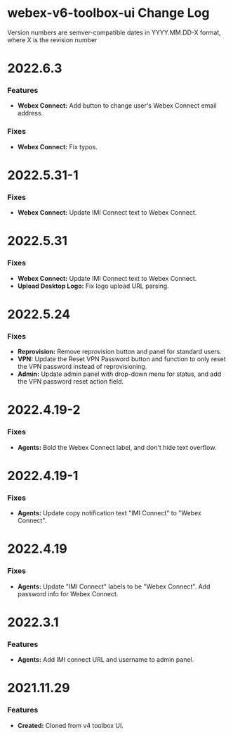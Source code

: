 # webex-v6-toolbox-ui Change Log

Version numbers are semver-compatible dates in YYYY.MM.DD-X format,
where X is the revision number


# 2022.6.3

### Features
* **Webex Connect:** Add button to change user's Webex Connect email address.

### Fixes
* **Webex Connect:** Fix typos.


# 2022.5.31-1

### Fixes
* **Webex Connect:** Update IMI Connect text to Webex Connect.


# 2022.5.31

### Fixes
* **Webex Connect:** Update IMI Connect text to Webex Connect.
* **Upload Desktop Logo:** Fix logo upload URL parsing.


# 2022.5.24

### Fixes
* **Reprovision:** Remove reprovision button and panel for standard users.
* **VPN:** Update the Reset VPN Password button and function to only reset the
VPN password instead of reprovisioning.
* **Admin:** Update admin panel with drop-down menu for status, and add the
VPN password reset action field.


# 2022.4.19-2

### Fixes
* **Agents:** Bold the Webex Connect label, and don't hide text overflow.


# 2022.4.19-1

### Fixes
* **Agents:** Update copy notification text "IMI Connect" to "Webex Connect".


# 2022.4.19

### Fixes
* **Agents:** Update "IMI Connect" labels to be "Webex Connect". Add password
info for Webex Connect.


# 2022.3.1

### Features
* **Agents:** Add IMI connect URL and username to admin panel.


# 2021.11.29

### Features
* **Created:** Cloned from v4 toolbox UI.
